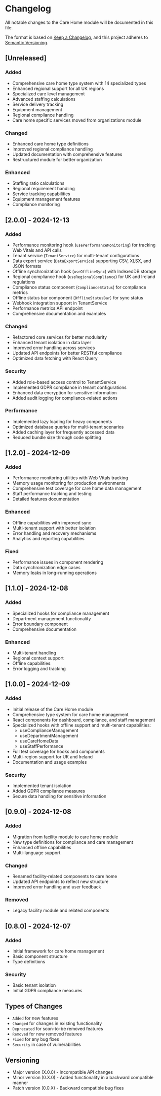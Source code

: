 # Changelog

All notable changes to the Care Home module will be documented in this file.

The format is based on [Keep a Changelog](https://keepachangelog.com/en/1.0.0/),
and this project adheres to [Semantic Versioning](https://semver.org/spec/v2.0.0.html).

## [Unreleased]

### Added
- Comprehensive care home type system with 14 specialized types
- Enhanced regional support for all UK regions
- Specialized care level management
- Advanced staffing calculations
- Service delivery tracking
- Equipment management
- Regional compliance handling
- Care home specific services moved from organizations module

### Changed
- Enhanced care home type definitions
- Improved regional compliance handling
- Updated documentation with comprehensive features
- Restructured module for better organization

### Enhanced
- Staffing ratio calculations
- Regional requirement handling
- Service tracking capabilities
- Equipment management features
- Compliance monitoring

## [2.0.0] - 2024-12-13

### Added
- Performance monitoring hook (`usePerformanceMonitoring`) for tracking Web Vitals and API calls
- Tenant service (`TenantService`) for multi-tenant configurations
- Data export service (`DataExportService`) supporting CSV, XLSX, and JSON formats
- Offline synchronization hook (`useOfflineSync`) with IndexedDB storage
- Regional compliance hook (`useRegionalCompliance`) for UK and Ireland regulations
- Compliance status component (`ComplianceStatus`) for compliance metrics
- Offline status bar component (`OfflineStatusBar`) for sync status
- Webhook integration support in TenantService
- Performance metrics API endpoint
- Comprehensive documentation and examples

### Changed
- Refactored core services for better modularity
- Enhanced tenant isolation in data layer
- Improved error handling across services
- Updated API endpoints for better RESTful compliance
- Optimized data fetching with React Query

### Security
- Added role-based access control to TenantService
- Implemented GDPR compliance in tenant configurations
- Enhanced data encryption for sensitive information
- Added audit logging for compliance-related actions

### Performance
- Implemented lazy loading for heavy components
- Optimized database queries for multi-tenant scenarios
- Added caching layer for frequently accessed data
- Reduced bundle size through code splitting

## [1.2.0] - 2024-12-09

### Added
- Performance monitoring utilities with Web Vitals tracking
- Memory usage monitoring for production environments
- Comprehensive test coverage for care home data management
- Staff performance tracking and testing
- Detailed features documentation

### Enhanced
- Offline capabilities with improved sync
- Multi-tenant support with better isolation
- Error handling and recovery mechanisms
- Analytics and reporting capabilities

### Fixed
- Performance issues in component rendering
- Data synchronization edge cases
- Memory leaks in long-running operations

## [1.1.0] - 2024-12-08

### Added
- Specialized hooks for compliance management
- Department management functionality
- Error boundary component
- Comprehensive documentation

### Enhanced
- Multi-tenant handling
- Regional context support
- Offline capabilities
- Error logging and tracking

## [1.0.0] - 2024-12-09

### Added
- Initial release of the Care Home module
- Comprehensive type system for care home management
- React components for dashboard, compliance, and staff management
- Specialized hooks with offline support and multi-tenant capabilities:
  - useComplianceManagement
  - useDepartmentManagement
  - useCareHomeData
  - useStaffPerformance
- Full test coverage for hooks and components
- Multi-region support for UK and Ireland
- Documentation and usage examples

### Security
- Implemented tenant isolation
- Added GDPR compliance measures
- Secure data handling for sensitive information

## [0.9.0] - 2024-12-08

### Added
- Migration from facility module to care home module
- New type definitions for compliance and care management
- Enhanced offline capabilities
- Multi-language support

### Changed
- Renamed facility-related components to care home
- Updated API endpoints to reflect new structure
- Improved error handling and user feedback

### Removed
- Legacy facility module and related components

## [0.8.0] - 2024-12-07

### Added
- Initial framework for care home management
- Basic component structure
- Type definitions

### Security
- Basic tenant isolation
- Initial GDPR compliance measures

## Types of Changes
- `Added` for new features
- `Changed` for changes in existing functionality
- `Deprecated` for soon-to-be removed features
- `Removed` for now removed features
- `Fixed` for any bug fixes
- `Security` in case of vulnerabilities

## Versioning
- Major version (X.0.0) - Incompatible API changes
- Minor version (0.X.0) - Added functionality in a backward compatible manner
- Patch version (0.0.X) - Backward compatible bug fixes
